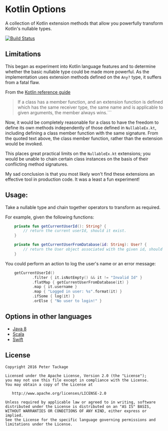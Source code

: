 # Kotlin Options

A collection of Kotlin extension methods that allow you powerfully transform Kotlin's nullable types.

[![Build Status](https://travis-ci.org/peter-tackage/kotlin-options.svg?branch=master)](https://travis-ci.org/peter-tackage/kotlin-options)

## Limitations

This began as experiment into Kotlin language features and to determine whether the basic nullable type could be made more powerful. As the implementation uses extension methods defined on the `Any?` type, it suffers from a fatal flaw.

From the [Kotlin reference guide](https://kotlinlang.org/docs/reference/extensions.html)

> If a class has a member function, and an extension function is defined which has the same receiver type, the same name and is applicable to given arguments, the member always wins.```

Now, it would be completely reasonable for a class to have the freedom to define its own methods independently of those defined in `NullableEx.kt`, including defining a class member function with the same signature. From the quoted text above, the class member function, rather than the extension would be invoked.

This places great practical limits on the `NullableEx.kt` extensions; you would be unable to chain certain class instances on the basis of their conflicting method signatures.

My sad conclusion is that you most likely won't find these extensions an effective tool in production code. It was a least a fun experiment!

## Usage:

Take a nullable type and chain together operators to transform as required.

For example, given the following functions:
```Kotlin
    private fun getCurrentUserId(): String? {
        // return the current userId, should it exist.
    }

    private fun getCurrentUserFromDatabase(id: String): User? {
        // return the User object associated with the given id, should it exist.
    }
```
You could perform an action to log the user's name or an error message:
``` Kotlin
    getCurrentUserId()
            .filter { it.isNotEmpty() && it != "Invalid Id" }
            .flatMap { getCurrentUserFromDatabase(it) }
            .map { it.username }
            .map { "Logged in user: %s".format(it) }
            .ifSome { log(it) }
            .orElse { "No user to login!" }
```

## Options in other languages

* [Java 8](https://docs.oracle.com/javase/8/docs/api/java/util/Optional.html)
* [Scala](http://www.scala-lang.org/api/2.7.4/scala/Option.html)
* [Swift](https://developer.apple.com/library/ios/documentation/Swift/Conceptual/Swift_Programming_Language/OptionalChaining.html)

## License

    Copyright 2016 Peter Tackage

    Licensed under the Apache License, Version 2.0 (the "License");
    you may not use this file except in compliance with the License.
    You may obtain a copy of the License at

       http://www.apache.org/licenses/LICENSE-2.0

    Unless required by applicable law or agreed to in writing, software
    distributed under the License is distributed on an "AS IS" BASIS,
    WITHOUT WARRANTIES OR CONDITIONS OF ANY KIND, either express or implied.
    See the License for the specific language governing permissions and
    limitations under the License.

